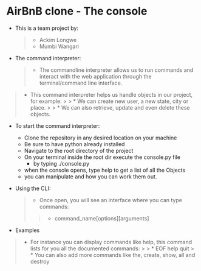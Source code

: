 # AirBnB clone - The console
* This is a team project by:
    > * Ackim Longwe
    > * Mumbi Wangari

* The command interpreter:
    > * The commandline interpreter allows us to run commands
and interact with the web application
through the terminal/command line interface.
> * This command interpreter helps us handle objects in our
project, for example:
    > > * We can create new  user, a new state, city or place.
    > > * We can also retrieve, update and even delete these
objects.

* To start the command interpreter:
    - Clone the repository in any desired location on your machine
    - Be sure to have python already installed
    - Navigate to the root directory of the project
    - On your terminal inside the root dir execute the console.py file
      - by typing ./console.py
    - when the console opens, type help to get a list of all the Objects
    - you can manipulate and how you can work them out.

* Using the CLI:
    > * Once open, you will see an interface where you can type
commands:
    > > * command_name[options][arguments]

* Examples
> * For instance you can display commands like help, this
command
lists for you all the documented commands:
    > > * EOF  help  quit
    > * You can also add more commands like the, create, show,
all and destroy
